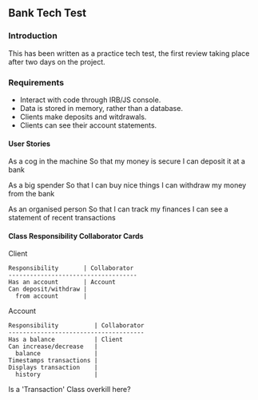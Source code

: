 ## Bank Tech Test

### Introduction

This has been written as a practice tech test, the first review taking place after two days on the project.

### Requirements

* Interact with code through IRB/JS console.
* Data is stored in memory, rather than a database.
* Clients make deposits and witdrawals.
* Clients can see their account statements.

#### User Stories

As a cog in the machine
So that my money is secure
I can deposit it at a bank

As a big spender
So that I can buy nice things
I can withdraw my money from the bank

As an organised person
So that I can track my finances
I can see a statement of recent transactions

#### Class Responsibility Collaborator Cards

Client

```
Responsibility       | Collaborator
------------------------------------
Has an account       | Account
Can deposit/withdraw |
  from account       |
```

Account 

```
Responsibility          | Collaborator
--------------------------------------
Has a balance           | Client
Can increase/decrease   | 
  balance               |
Timestamps transactions |
Displays transaction    |
  history               |

```

Is a 'Transaction' Class overkill here?

